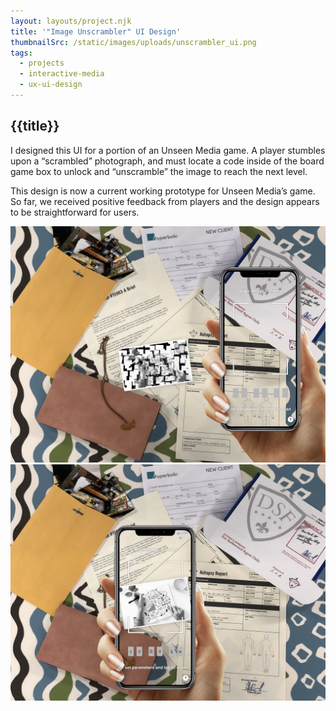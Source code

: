 ```yaml
---
layout: layouts/project.njk
title: '"Image Unscrambler" UI Design'
thumbnailSrc: /static/images/uploads/unscrambler_ui.png
tags:
  - projects
  - interactive-media
  - ux-ui-design
---
```

## {{title}}

I designed this UI for a portion of an Unseen Media game. A player stumbles upon a “scrambled” photograph, and must locate a code inside of the board game box to unlock and “unscramble” the image to reach the next level. 

This design is now a current working prototype for Unseen Media’s game. So far, we received positive feedback from players and the design appears to be straightforward for users.


<div class="frame">
<img src="/static/images/uploads/full_scrambled_reduced.png" class="object-fit:contain"></img>
</div>

<div class="frame">
<img src="/static/images/uploads/full_unscrambled_reduced.jpg" class="object-fit:contain"></img>
</div>
